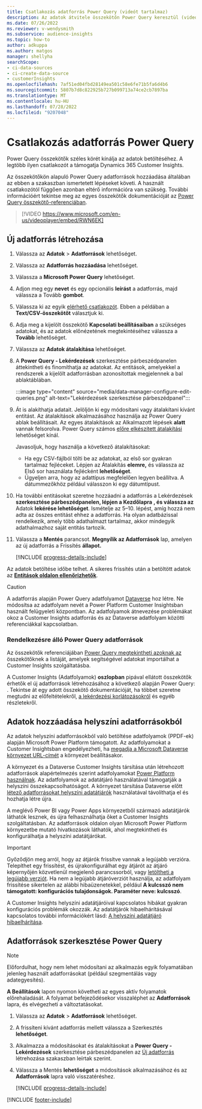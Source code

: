 ```yaml
---
title: Csatlakozás adatforrás Power Query (videót tartalmaz)
description: Az adatok átvitele összekötőn Power Query keresztül (videót tartalmaz).
ms.date: 07/26/2022
ms.reviewer: v-wendysmith
ms.subservice: audience-insights
ms.topic: how-to
author: adkuppa
ms.author: matgos
manager: shellyha
searchScope:
- ci-data-sources
- ci-create-data-source
- customerInsights
ms.openlocfilehash: 7af51ed04fbd28149ea501c58e6fe71b5fa6d4b6
ms.sourcegitcommit: 5807b7d8c822925b727b099713a74ce2cb7897ba
ms.translationtype: MT
ms.contentlocale: hu-HU
ms.lasthandoff: 07/28/2022
ms.locfileid: "9207048"
---
```

# <a name="connect-to-a-power-query-data-source"></a>Csatlakozás adatforrás Power Query

Power Query összekötők széles körét kínálja az adatok betöltéséhez. A legtöbb ilyen csatlakozót a támogatja Dynamics 365 Customer Insights.

Az összekötőkön alapuló Power Query adatforrások hozzáadása általában az ebben a szakaszban ismertetett lépéseket követi. A használt csatlakozótól függően azonban eltérő információra van szükség. További információért tekintse meg az egyes összekötők dokumentációját az [Power Query összekötő-referenciában](/power-query/connectors/).

> [!VIDEO https://www.microsoft.com/en-us/videoplayer/embed/RWN6EK]

## <a name="create-a-new-data-source"></a>Új adatforrás létrehozása

1. Válassza az **Adatok** > **Adatforrások** lehetőséget.

1. Válassza az **Adatforrás hozzáadása** lehetőséget.

1. Válassza a **Microsoft Power Query** lehetőséget.

1. Adjon meg egy **nevet** és egy opcionális **leírást** a adatforrás, majd válassza a Tovább **gombot**.

1. Válassza ki az egyik [elérhető csatlakozót](#available-power-query-data-sources). Ebben a példában a **Text/CSV-összekötőt** választjuk ki.

1. Adja meg a kijelölt összekötő **Kapcsolati beállításaiban** a szükséges adatokat, és az adatok előnézetének megtekintéséhez válassza a **Tovább** lehetőséget.

1. Válassza az **Adatok átalakítása** lehetőséget.

1. A **Power Query - Lekérdezések** szerkesztése párbeszédpanelen áttekintheti és finomíthatja az adatokat. Az entitások, amelyekkel a rendszerek a kijelölt adatforrásban azonosítottak megjelennek a bal ablaktáblában.

   :::image type="content" source="media/data-manager-configure-edit-queries.png" alt-text="Lekérdezések szerkesztése párbeszédpanel":::

1. Át is alakíthatja adatait. Jelöljön ki egy módosítani vagy átalakítani kívánt entitást. Az átalakítások alkalmazásához használja az Power Query ablak beállításait. Az egyes átalakítások az Alkalmazott lépések **alatt** vannak felsorolva. Power Query számos [előre elkészített átalakítási](/power-query/power-query-what-is-power-query#transformations) lehetőséget kínál.

   Javasoljuk, hogy használja a következő átalakításokat:

   - Ha egy CSV-fájlból tölti be az adatokat, az első sor gyakran tartalmaz fejléceket. Lépjen az Átalakítás **elemre,** és válassza az Első sor használata fejlécként **lehetőséget**.
   - Ügyeljen arra, hogy az adattípus megfelelően legyen beállítva. A dátummezőkhöz például válasszon ki egy dátumtípust.

1. Ha további entitásokat szeretne hozzáadni a adatforrás a Lekérdezések **szerkesztése párbeszédpanelen, lépjen a Kezdőlapra** **, és válassza az** Adatok **lekérése lehetőséget**. Ismételje az 5–10. lépést, amíg hozzá nem adta az összes entitást ehhez a adatforrás. Ha olyan adatbázissal rendelkezik, amely több adathalmazt tartalmaz, akkor mindegyik adathalmazhoz saját entitás tartozik.

1. Válassza a **Mentés** parancsot. **Megnyílik az Adatforrások** lap, amelyen az új adatforrás a Frissítés **állapot.**

   [!INCLUDE [progress-details-include](includes/progress-details-pane.md)]

Az adatok betöltése időbe telhet. A sikeres frissítés után a betöltött adatok az [**Entitások oldalon ellenőrizhetők**](entities.md).

> [!CAUTION]
> A adatforrás alapján Power Query adatfolyamot [Dataverse](/power-query/dataflows/overview-dataflows-across-power-platform-dynamics-365) hoz létre. Ne módosítsa az adatfolyam nevét a Power Platform Customer Insightsban használt felügyeleti központban. Az adatfolyamok átnevezése problémákat okoz a Customer Insights adatforrás és az Dataverse adatfolyam közötti referenciákkal kapcsolatban.

### <a name="available-power-query-data-sources"></a>Rendelkezésre álló Power Query adatforrások

Az összekötők referenciájában [Power Query megtekintheti azoknak az](/power-query/connectors/) összekötőknek a listáját, amelyek segítségével adatokat importálhat a Customer Insights szolgáltatásba.

A Customer Insights (Adatfolyamok) **oszlopban** pipával ellátott összekötők érhetők el új adatforrások létrehozásához a következő alapján Power Query: . Tekintse át egy adott összekötő dokumentációját, ha többet szeretne megtudni az előfeltételekről, [a lekérdezési korlátozásokról](/power-query/power-query-online-limits) és egyéb részletekről.

## <a name="add-data-from-on-premises-data-sources"></a>Adatok hozzáadása helyszíni adatforrásokból

Az adatok helyszíni adatforrásokból való betöltése adatfolyamok (PPDF-ek) alapján Microsoft Power Platform támogatott. Az adatfolyamokat a Customer Insightsban engedélyezheti, ha [megadja a Microsoft Dataverse környezet URL-címét](create-environment.md) a környezet beállításakor.

A környezet és a Dataverse Customer Insights társítása után létrehozott adatforrások alapértelmezés szerint adatfolyamokat [Power Platform használnak](/power-query/dataflows/overview-dataflows-across-power-platform-dynamics-365). Az adatfolyamok az adatátjáró használatával támogatják a helyszíni összekapcsolhatóságot. A környezet társítása Dataverse előtt [létező adatforrásokat helyszíni adatátjárók](/data-integration/gateway/service-gateway-app) használatával távolíthatja el és hozhatja létre újra.

A meglévő Power BI vagy Power Apps környezetből származó adatátjárók láthatók lesznek, és újra felhasználhatja őket a Customer Insights szolgáltatásban. Az adatforrások oldalon olyan Microsoft Power Platform környezetbe mutató hivatkozások láthatók, ahol megtekintheti és konfigurálhatja a helyszíni adatátjárókat.

> [!IMPORTANT]
> Győződjön meg arról, hogy az átjárók frissítve vannak a legújabb verzióra. Telepíthet egy frissítést, és újrakonfigurálhat egy átjárót az átjáró képernyőjén közvetlenül megjelenő parancssorból, vagy [letöltheti a legújabb verziót](https://powerapps.microsoft.com/downloads/). Ha nem a legújabb átjáróverziót használja, az adatfolyam frissítése sikertelen az alábbi hibaüzenetekkel, például **A kulcsszó nem támogatott: konfigurációs tulajdonságok. Paraméter neve: kulcsszó**.
>
> A Customer Insights helyszíni adatátjáróival kapcsolatos hibákat gyakran konfigurációs problémák okozzák. Az adatátjárók hibaelhárításával kapcsolatos további információkért lásd: [A helyszíni adatátjáró hibaelhárítása](/data-integration/gateway/service-gateway-tshoot).

## <a name="edit-power-query-data-sources"></a>Adatforrások szerkesztése Power Query

> [!NOTE]
> Előfordulhat, hogy nem lehet módosítani az alkalmazás egyik folyamatában jelenleg használt adatforrásokat (például szegmentálás vagy adategyesítés).
>
> **A Beállítások** lapon nyomon követheti az egyes aktív folyamatok előrehaladását. A folyamat befejeződésekor visszaléphet az **Adatforrások** lapra, és elvégezheti a változtatásokat.

1. Válassza az **Adatok** > **Adatforrások** lehetőséget.

1. A frissíteni kívánt adatforrás mellett válassza a Szerkesztés **lehetőséget**.

1. Alkalmazza a módosításokat és átalakításokat a **Power Query - Lekérdezések** szerkesztése párbeszédpanelen az [Új adatforrás](#create-a-new-data-source) létrehozása szakaszban leírtak szerint.

1. Válassza a Mentés **lehetőséget** a módosítások alkalmazásához és az **Adatforrások** lapra való visszatéréshez.

   [!INCLUDE [progress-details-include](includes/progress-details-pane.md)]

[!INCLUDE [footer-include](includes/footer-banner.md)]
